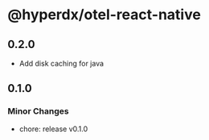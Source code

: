 # @hyperdx/otel-react-native

## 0.2.0

* Add disk caching for java

## 0.1.0

### Minor Changes

- chore: release v0.1.0
